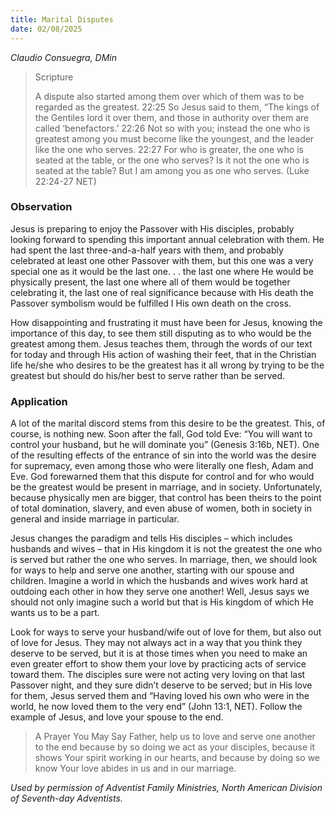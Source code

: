 ```yaml
---
title: Marital Disputes
date: 02/08/2025
---
```


_Claudio Consuegra, DMin_

> <p>Scripture</p>
> A dispute also started among them over which of them was to be regarded as the greatest. 22:25 So Jesus said to them, “The kings of the Gentiles lord it over them, and those in authority over them are called ‘benefactors.’ 22:26 Not so with you; instead the one who is greatest among you must become like the youngest, and the leader like the one who serves. 22:27 For who is greater, the one who is seated at the table, or the one who serves? Is it not the one who is seated at the table? But I am among you as one who serves. (Luke 22:24-27 NET)

### Observation

Jesus is preparing to enjoy the Passover with His disciples, probably looking forward to spending this important annual celebration with them. He had spent the last three-and-a-half years with them, and probably celebrated at least one other Passover with them, but this one was a very special one as it would be the last one. . . the last one where He would be physically present, the last one where all of them would be together celebrating it, the last one of real significance because with His death the Passover symbolism would be fulfilled I His own death on the cross.

How disappointing and frustrating it must have been for Jesus, knowing the importance of this day, to see them still disputing as to who would be the greatest among them. Jesus teaches them, through the words of our text for today and through His action of washing their feet, that in the Christian life he/she who desires to be the greatest has it all wrong by trying to be the greatest but should do his/her best to serve rather than be served.

### Application

A lot of the marital discord stems from this desire to be the greatest. This, of course, is nothing new. Soon after the fall, God told Eve: “You will want to control your husband, but he will dominate you” (Genesis 3:16b, NET). One of the resulting effects of the entrance of sin into the world was the desire for supremacy, even among those who were literally one flesh, Adam and Eve. God forewarned them that this dispute for control and for who would be the greatest would be present in marriage, and in society. Unfortunately, because physically men are bigger, that control has been theirs to the point of total domination, slavery, and even abuse of women, both in society in general and inside marriage in particular.

Jesus changes the paradigm and tells His disciples – which includes husbands and wives – that in His kingdom it is not the greatest the one who is served but rather the one who serves. In marriage, then, we should look for ways to help and serve one another, starting with our spouse and children. Imagine a world in which the husbands and wives work hard at outdoing each other in how they serve one another! Well, Jesus says we should not only imagine such a world but that is His kingdom of which He wants us to be a part.

Look for ways to serve your husband/wife out of love for them, but also out of love for Jesus. They may not always act in a way that you think they deserve to be served, but it is at those times when you need to make an even greater effort to show them your love by practicing acts of service toward them. The disciples sure were not acting very loving on that last Passover night, and they sure didn’t deserve to be served; but in His love for them, Jesus served them and “Having loved his own who were in the world, he now loved them to the very end” (John 13:1, NET). Follow the example of Jesus, and love your spouse to the end.

> <callout>A Prayer You May Say</callout>
> Father, help us to love and serve one another to the end because by so doing we act as your disciples, because it shows Your spirit working in our hearts, and because by doing so we know Your love abides in us and in our marriage.

_Used by permission of Adventist Family Ministries, North American Division of Seventh-day Adventists._